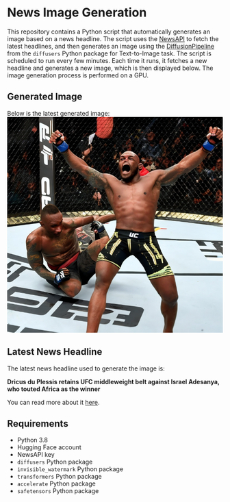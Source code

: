 # News Image Generation
This repository contains a Python script that automatically generates an image based on a news headline. The script uses the [NewsAPI](https://newsapi.org/) to fetch the latest headlines, and then generates an image using the [DiffusionPipeline](https://github.com/huggingface/diffusers) from the `diffusers` Python package for Text-to-Image task.
The script is scheduled to run every few minutes. Each time it runs, it fetches a new headline and generates a new image, which is then displayed below. The image generation process is performed on a GPU.

## Generated Image
Below is the latest generated image:
![Generated Image](image.png)

## Latest News Headline
The latest news headline used to generate the image is:

**Dricus du Plessis retains UFC middleweight belt against Israel Adesanya, who touted Africa as the winner**

You can read more about it [here](https://news.google.com/rss/articles/CBMipAFBVV95cUxPMmZsRVlRZ3J6SktzN3BTam1pYWVkVElqWUFtaFVSSE5kWUFLOFVvVFN2M09mbXEyc1BLRWVRdjZZdVFUeWdwVFMwdHFFOUZtb19XTHh5WlJYS1FxUWVHeVg2cnhwS3JrS0xwMXFtOTBXQk1FQ19XeGttRjdxRkVpaXNlbkJKSS1LQU85VTZKOVBVLVUtLWU1VTd3UjMycXhoMWloWdIBmwFBVV95cUxNT0drUy1YMDVrWkxjTmVRbDl6WUM2NGdIM1J6YVJFcXFzZFgtUUpvRXF4VEZxTnNydjk1U25uMm43X3NDQ3M1TFhUVmowZEg0RjlPSGdaS0p4eHRSS2gtb3d3MVZSMXNFSXRRU20yVU9MWFFZZ3dMSE9SMVZJZlhnRWM2OXlqUEF4X3pLeFBKTFBxSGhtRURuY1B2Yw?oc=5).

## Requirements
- Python 3.8
- Hugging Face account
- NewsAPI key
- `diffusers` Python package
- `invisible_watermark` Python package
- `transformers` Python package
- `accelerate` Python package
- `safetensors` Python package
